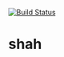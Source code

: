 [![Build Status](https://travis-ci.com/mohsen3/shah.svg?branch=master)](https://travis-ci.com/mohsen3/shah)

# shah
